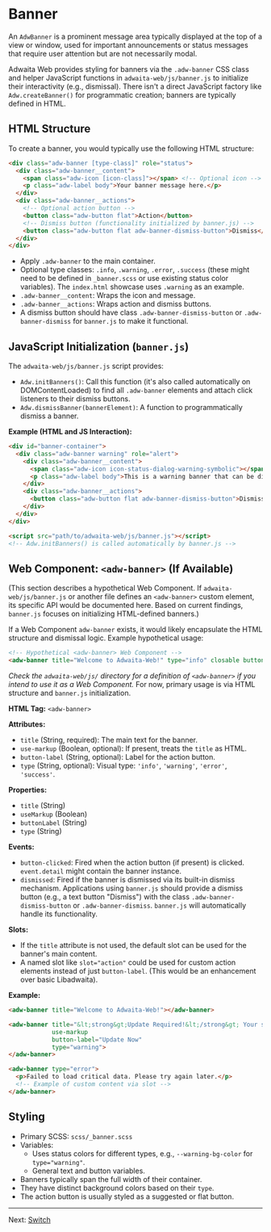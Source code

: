 # Banner

An `AdwBanner` is a prominent message area typically displayed at the top of a
view or window, used for important announcements or status messages that require
user attention but are not necessarily modal.

Adwaita Web provides styling for banners via the `.adw-banner` CSS class and helper JavaScript functions in `adwaita-web/js/banner.js` to initialize their interactivity (e.g., dismissal). There isn't a direct JavaScript factory like `Adw.createBanner()` for programmatic creation; banners are typically defined in HTML.

## HTML Structure

To create a banner, you would typically use the following HTML structure:

```html
<div class="adw-banner [type-class]" role="status">
  <div class="adw-banner__content">
    <span class="adw-icon [icon-class]"></span> <!-- Optional icon -->
    <p class="adw-label body">Your banner message here.</p>
  </div>
  <div class="adw-banner__actions">
    <!-- Optional action button -->
    <button class="adw-button flat">Action</button>
    <!-- Dismiss button (functionality initialized by banner.js) -->
    <button class="adw-button flat adw-banner-dismiss-button">Dismiss</button>
  </div>
</div>
```
*   Apply `.adw-banner` to the main container.
*   Optional type classes: `.info`, `.warning`, `.error`, `.success` (these might need to be defined in `_banner.scss` or use existing status color variables). The `index.html` showcase uses `.warning` as an example.
*   `.adw-banner__content`: Wraps the icon and message.
*   `.adw-banner__actions`: Wraps action and dismiss buttons.
*   A dismiss button should have class `.adw-banner-dismiss-button` or `.adw-banner-dismiss` for `banner.js` to make it functional.

## JavaScript Initialization (`banner.js`)

The `adwaita-web/js/banner.js` script provides:
*   `Adw.initBanners()`: Call this function (it's also called automatically on DOMContentLoaded) to find all `.adw-banner` elements and attach click listeners to their dismiss buttons.
*   `Adw.dismissBanner(bannerElement)`: A function to programmatically dismiss a banner.

**Example (HTML and JS Interaction):**

```html
<div id="banner-container">
  <div class="adw-banner warning" role="alert">
    <div class="adw-banner__content">
      <span class="adw-icon icon-status-dialog-warning-symbolic"></span>
      <p class="adw-label body">This is a warning banner that can be dismissed.</p>
    </div>
    <div class="adw-banner__actions">
      <button class="adw-button flat adw-banner-dismiss-button">Dismiss</button>
    </div>
  </div>
</div>

<script src="path/to/adwaita-web/js/banner.js"></script>
<!-- Adw.initBanners() is called automatically by banner.js -->
```

## Web Component: `<adw-banner>` (If Available)

(This section describes a hypothetical Web Component. If `adwaita-web/js/banner.js` or another file defines an `<adw-banner>` custom element, its specific API would be documented here. Based on current findings, `banner.js` focuses on initializing HTML-defined banners.)

If a Web Component `adw-banner` exists, it would likely encapsulate the HTML structure and dismissal logic. Example hypothetical usage:
```html
<!-- Hypothetical <adw-banner> Web Component -->
<adw-banner title="Welcome to Adwaita-Web!" type="info" closable button-label="Learn More"></adw-banner>
```
*Check the `adwaita-web/js/` directory for a definition of `<adw-banner>` if you intend to use it as a Web Component.*
For now, primary usage is via HTML structure and `banner.js` initialization.

**HTML Tag:** `<adw-banner>`

**Attributes:**

*   `title` (String, required): The main text for the banner.
*   `use-markup` (Boolean, optional): If present, treats the `title` as HTML.
*   `button-label` (String, optional): Label for the action button.
*   `type` (String, optional): Visual type: `'info'`, `'warning'`, `'error'`,
    `'success'`.

**Properties:**
*   `title` (String)
*   `useMarkup` (Boolean)
*   `buttonLabel` (String)
*   `type` (String)

**Events:**

*   `button-clicked`: Fired when the action button (if present) is clicked.
    `event.detail` might contain the banner instance.
*   `dismissed`: Fired if the banner is dismissed via its built-in dismiss mechanism.
    Applications using `banner.js` should provide a dismiss button (e.g., a text button "Dismiss")
    with the class `.adw-banner-dismiss-button` or `.adw-banner-dismiss`. `banner.js`
    will automatically handle its functionality.

**Slots:**
*   If the `title` attribute is not used, the default slot can be used for the
    banner's main content.
*   A named slot like `slot="action"` could be used for custom action elements instead of just `button-label`. (This would be an enhancement over basic Libadwaita).

**Example:**

```html
<adw-banner title="Welcome to Adwaita-Web!"></adw-banner>

<adw-banner title="&lt;strong&gt;Update Required!&lt;/strong&gt; Your software is out of date."
            use-markup
            button-label="Update Now"
            type="warning">
</adw-banner>

<adw-banner type="error">
  <p>Failed to load critical data. Please try again later.</p>
  <!-- Example of custom content via slot -->
</adw-banner>
```

## Styling

*   Primary SCSS: `scss/_banner.scss`
*   Variables:
    *   Uses status colors for different types, e.g., `--warning-bg-color` for `type="warning"`.
    *   General text and button variables.
*   Banners typically span the full width of their container.
*   They have distinct background colors based on their `type`.
*   The action button is usually styled as a suggested or flat button.

---
Next: [Switch](./switch.md)
```
